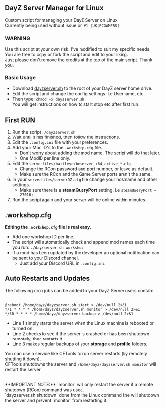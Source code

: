 ## DayZ Server Manager for Linux
Custom script for managing your DayZ Server on Linux <br/>
Currently being used without issue on `#1 [UK|PCGAMERS]`

### WARNING
Use this script at your own risk. I've modified to suit my specific needs. <br/>
You are free to copy or fork the script and edit to your liking.<br/>
Just please don't remove the credits at the top of the main script. Thank you.

### Basic Usage
- Download [dayzserver.sh](https://raw.githubusercontent.com/haywardgg/DayZ_Server_Manager/5536718fb3361cf4f3baad9293f61918636e16c7/dayzserver.sh) to the root of your DayZ server home drive.
- Edit the script and change the config settings. i.e Username, etc.
- Then type: `chmod +x dayzserver.sh` <br/>
You will get instructions on how to start stop etc after first run.

## First RUN
1. Run the script `./dayzserver.sh`
2. Wait until it has finished, then follow the instructions.
3. Edit the `.config.ini` file with your preferences.
4. Add your Mod ID's to the `.workshop.cfg` file.
   - Don't worry about adding the mod name. The script will do that later.
   - One ModID per line only.
5. Edit the `serverfiles/battleye/beserver_x64_active_*.cfg`
   - Change the RCon password and port number, or leave as default.
   - Make sure the RCon and the Game Server ports aren't the same.
6. In your `serverfiles/serverDZ.cfg` file change your hostname and other settings.
   - Make sure there is a **steamQueryPort** setting. i.e `steamQueryPort = 27016;`
7. Run the script again and your server will be online within minutes.

## .workshop.cfg 
**Editing the `.workshop.cfg` file is real easy.**<br/>
- Add one workshop ID per line.<br/>
- The script will automatically check and append mod names each time you run: `./dayzserver.sh workshop`<br/>
- If a mod has been updated by the developer an optional notification can be sent to your Discord channel. <br/>
   - Just add your Discord URL in `.config.ini`

## Auto Restarts and Updates
The following cron jobs can be added to your DayZ Server users contab:<br/>
<br/>
```
@reboot /home/dayz/dayzserver.sh start > /dev/null 2>&1
*/1 * * * * /home/dayz/dayzserver.sh monitor > /dev/null 2>&1
*/30 * * * * /home/dayz/dayzserver backup > /dev/null 2>&1
```
- Line 1 simply starts the server when the Linux machine is rebooted or turned on.
- Line 2 checks to see if the server is crashed or has been shutdown remotely, then restarts it.
- Line 3 makes regular backups of your **storage** and **profile** folders.

You can use a service like CFTools to run server restarts (by remotely shutting it down).<br/>
CFTools shutdowns the server and `/home/dayz/dayzserver.sh monitor` will restart the server.<br/>

<br>
**IMPORTANT NOTE:** `monitor` will only restart the server if a remote shutdown (RCon) command was used.<br/>
`dayzserver.sh shutdown` done from the Linux command line will shutdown the server and prevent `monitor` from restarting it.
